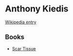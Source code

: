 # Anthony Kiedis

[Wikipedia entry](https://en.wikipedia.org/wiki/Anthony_Kiedis)

## Books

- [Scar Tissue](Scar_Tissue.md)
